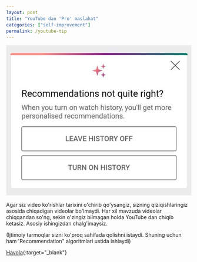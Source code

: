 ```yaml
---
layout: post
title: "YouTube dan 'Pro' maslahat"
categories: ["self-improvement"]
permalink: /youtube-tip
---
```


![Youtube](/assets/2021-12-23-youtube-tip/youtube.jpg)

Agar siz video ko'rishlar tarixini o'chirib qo'ysangiz, sizning qiziqishlaringiz asosida chiqadigan videolar bo'lmaydi. Har xil mavzuda videolar chiqqandan so'ng, sekin o'zingiz bilmagan holda YouTube dan chiqib ketasiz. Asosiy ishingizdan chalg'imaysiz.

(Ijtimoiy tarmoqlar sizni ko'proq sahifada qolishni istaydi. 
Shuning uchun ham 'Recommendation" algoritmlari ustida ishlaydi)

[Havola](https://t.me/nodir_adventure/237){:target="_blank"}
